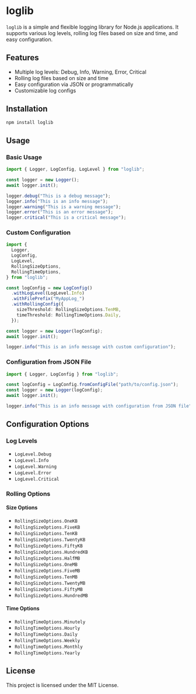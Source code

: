 # loglib

`loglib` is a simple and flexible logging library for Node.js applications. It supports various log levels, rolling log files based on size and time, and easy configuration.

## Features

- Multiple log levels: Debug, Info, Warning, Error, Critical
- Rolling log files based on size and time
- Easy configuration via JSON or programmatically
- Customizable log configs

## Installation

```bash
npm install loglib
```

## Usage

### Basic Usage

```typescript
import { Logger, LogConfig, LogLevel } from "loglib";

const logger = new Logger();
await logger.init();

logger.debug("This is a debug message");
logger.info("This is an info message");
logger.warning("This is a warning message");
logger.error("This is an error message");
logger.critical("This is a critical message");
```

### Custom Configuration

```typescript
import {
  Logger,
  LogConfig,
  LogLevel,
  RollingSizeOptions,
  RollingTimeOptions,
} from "loglib";

const logConfig = new LogConfig()
  .withLogLevel(LogLevel.Info)
  .withFilePrefix("MyAppLog_")
  .withRollingConfig({
    sizeThreshold: RollingSizeOptions.TenMB,
    timeThreshold: RollingTimeOptions.Daily,
  });

const logger = new Logger(logConfig);
await logger.init();

logger.info("This is an info message with custom configuration");
```

### Configuration from JSON File

```typescript
import { Logger, LogConfig } from "loglib";

const logConfig = LogConfig.fromConfigFile("path/to/config.json");
const logger = new Logger(logConfig);
await logger.init();

logger.info("This is an info message with configuration from JSON file");
```

## Configuration Options

### Log Levels

- `LogLevel.Debug`
- `LogLevel.Info`
- `LogLevel.Warning`
- `LogLevel.Error`
- `LogLevel.Critical`

### Rolling Options

#### Size Options

- `RollingSizeOptions.OneKB`
- `RollingSizeOptions.FiveKB`
- `RollingSizeOptions.TenKB`
- `RollingSizeOptions.TwentyKB`
- `RollingSizeOptions.FiftyKB`
- `RollingSizeOptions.HundredKB`
- `RollingSizeOptions.HalfMB`
- `RollingSizeOptions.OneMB`
- `RollingSizeOptions.FiveMB`
- `RollingSizeOptions.TenMB`
- `RollingSizeOptions.TwentyMB`
- `RollingSizeOptions.FiftyMB`
- `RollingSizeOptions.HundredMB`

#### Time Options

- `RollingTimeOptions.Minutely`
- `RollingTimeOptions.Hourly`
- `RollingTimeOptions.Daily`
- `RollingTimeOptions.Weekly`
- `RollingTimeOptions.Monthly`
- `RollingTimeOptions.Yearly`

## License

This project is licensed under the MIT License.

